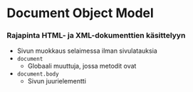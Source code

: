 # Document Object Model

### Rajapinta HTML- ja XML-dokumenttien käsittelyyn

* Sivun muokkaus selaimessa ilman sivulatauksia
* `document`
  * Globaali muuttuja, jossa metodit ovat
* `document.body`
  * Sivun juurielementti

